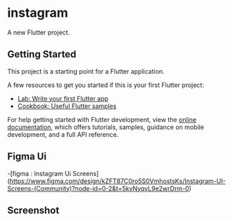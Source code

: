 # instagram

A new Flutter project.

## Getting Started

This project is a starting point for a Flutter application.

A few resources to get you started if this is your first Flutter project:

- [Lab: Write your first Flutter app](https://docs.flutter.dev/get-started/codelab)
- [Cookbook: Useful Flutter samples](https://docs.flutter.dev/cookbook)

For help getting started with Flutter development, view the
[online documentation](https://docs.flutter.dev/), which offers tutorials,
samples, guidance on mobile development, and a full API reference.
## Figma Ui 
-[figma : Instagram Ui Screens] (https://www.figma.com/design/kZFT87C0ro5S0VmhostsKs/Instagram-UI-Screens-(Community)?node-id=0-2&t=5kvNyqyL9e2wrDrm-0)
## Screenshot
